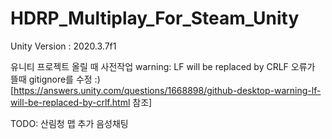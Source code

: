 # HDRP_Multiplay_For_Steam_Unity
Unity Version : 2020.3.7f1

유니티 프로젝트 올릴 때 사전작업
warning: LF will be replaced by CRLF 오류가 뜰때 gitignore를 수정 :)
[https://answers.unity.com/questions/1668898/github-desktop-warning-lf-will-be-replaced-by-crlf.html 참조]

TODO:
산림청 맵 추가
음성채팅
